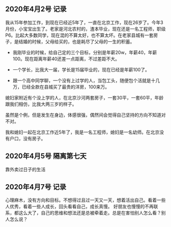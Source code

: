 ## 2020年4月2号 记录

我从15年参加工作，到现在已经近5年了，一直在北京工作，现在26岁了。今年3月份，小宝宝出生了。老家是河北农村的，渣本毕业，现在还是一名工程师，职级P6。比起大多数同学，现在混的不算太好，也不算太坏。在老家县城有一套房子，是结婚的时候，父母给买的，也是耗尽了父母的一生的积蓄。

- 我刚毕业的时候，给自己定的三个目标，分别是年薪20w，年薪40，年薪100。现在距离年薪40还差一点距离，不过差距不大。

- 一个学长，比我大一届，学长是15届毕业的，现在已经是年薪100了。

- 跟一个高中同学聊，一个没有上过学的人，当包工头，随便包个活就是十几万，已经全款在县城买了最贵的洋房，100来万。

媳妇家附近有个没上学的人，在北京沙河两套房子，一套30平，一套60平，年龄跟我们相仿，比我大两三岁的样子。

虽然是个例，但是发生在身边，体感很强，偶然间会觉得自己坚持的方向不知道对不对。

我和媳妇一起在北京工作近5年了，我是一名工程师，媳妇是一名幼师。在北京没有户口，没有房子。

## 2020年4月5号 隔离第七天
靠外卖过日子的生活


## 2020年4月7号 记录
心理麻木，没有方向和目标。不想得过且过一天又一天，想着活出自己。看着一些人优秀，看着一些人成长，回头看看自己，成长真慢。
好朋友也慢慢的不再联系，都这么大了，自己的思维和想法还是总被牵着走。总是在害怕别人怎么看？别人怎么说？
